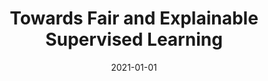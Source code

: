 ---
title: "Towards Fair and Explainable Supervised Learning"
collection: publications
date: 2021-01-01
year: 2021
venue: 'ICML Workshop on Socially Responsible Machine Learning'
paperurl: 'https://drive.google.com/file/d/1z24hITF0Xrlc_IX_rOZVZ2aigOj1hxhD/view?usp=sharing'
resourceurl: 'https://github.com/social-info-lab/FaX-AI'
resourceslug: code
authors: 'A. Mishra, N. Perello, P.A. Grabowicz'
---